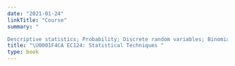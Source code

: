 ```yaml
---
date: "2021-01-24"
linkTitle: "Course"
summary: "

Descriptive statistics; Probability; Discrete random variables; Binomial and Poisson distributions; Bivariate distributions; covariance and correlation; Continuous random variables; uniform and normal distributions; Limit theorems; Sampling and sampling distributions; Hypothesis testing and confidence intervals; Non-parametric testing."
title: "\U0001F4CA EC124: Statistical Techniques "
type: book
---
```

